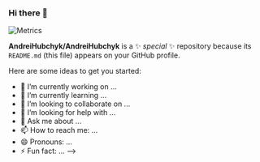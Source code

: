 ### Hi there 👋
<!-- If you're using "main" as default branch -->
![Metrics](https://github.com/my-github-user/my-github-user/blob/main/github-metrics.svg)

**AndreiHubchyk/AndreiHubchyk** is a ✨ _special_ ✨ repository because its `README.md` (this file) appears on your GitHub profile.

Here are some ideas to get you started:

- 🔭 I’m currently working on ...
- 🌱 I’m currently learning ...
- 👯 I’m looking to collaborate on ...
- 🤔 I’m looking for help with ...
- 💬 Ask me about ...
- 📫 How to reach me: ...
- 😄 Pronouns: ...
- ⚡ Fun fact: ...
-->
